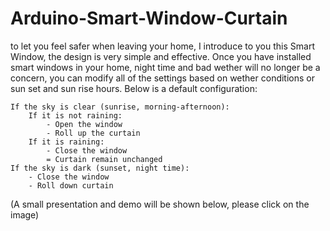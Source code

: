 # Arduino-Smart-Window-Curtain
to let you feel safer when leaving your home, I introduce to you this Smart Window, the design is very simple and effective. Once you have installed smart windows in your home, night time and bad wether will no longer be a concern, you can modify all of the settings based on wether conditions or sun set and sun rise hours. Below is a default configuration:
  
```
If the sky is clear (sunrise, morning-afternoon):
	If it is not raining:
    	- Open the window
    	- Roll up the curtain
    If it is raining:
    	- Close the window
    	= Curtain remain unchanged
If the sky is dark (sunset, night time):
	- Close the window
	- Roll down curtain
```

(A small presentation and demo will be shown below, please click on the image)

<a href="https://www.youtube.com/watch?v=y5fdJ3oVPD4&t=2s"></a>
